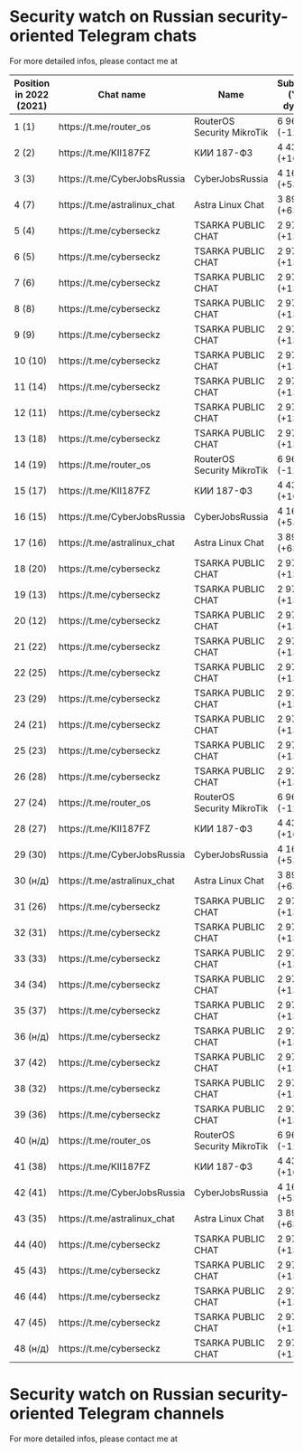 # Security watch on Russian security-oriented Telegram chats

For more detailed infos, please contact me at 


<table>
  <thead>
    <tr>
      <th>Position in 2022 (2021)</th>
            <th>Chat name</th>
      <th>Name</th>
      <th>Subscribers (Yearly dynamic)</th>
    </tr>
    </thead>
  <tr><td>1 (1)</td><td>https://t.me/router_os</td><td>RouterOS Security MikroTik</td><td>6 966 (-12%)</td></tr>
  <tr><td>2 (2)</td><td>https://t.me/KII187FZ</td><td>КИИ 187-ФЗ</td><td>4 434 (+16%)</td></tr>
  <tr><td>3 (3)</td><td>https://t.me/CyberJobsRussia</td><td>CyberJobsRussia</td><td>4 167 (+53%)</td></tr>
  <tr><td>4 (7)</td><td>https://t.me/astralinux_chat</td><td>Astra Linux Chat</td><td>3 896 (+63%)</td></tr>
  <tr><td>5 (4)</td><td>https://t.me/cyberseckz</td><td>TSARKA PUBLIC CHAT</td><td>2 971 (+13%)</td></tr>
  <tr><td>6 (5)</td><td>https://t.me/cyberseckz</td><td>TSARKA PUBLIC CHAT</td><td>2 971 (+13%)</td></tr>
  <tr><td>7 (6)</td><td>https://t.me/cyberseckz</td><td>TSARKA PUBLIC CHAT</td><td>2 971 (+13%)</td></tr>
  <tr><td>8 (8)</td><td>https://t.me/cyberseckz</td><td>TSARKA PUBLIC CHAT</td><td>2 971 (+13%)</td></tr>
  <tr><td>9 (9)</td><td>https://t.me/cyberseckz</td><td>TSARKA PUBLIC CHAT</td><td>2 971 (+13%)</td></tr>
  <tr><td>10 (10)</td><td>https://t.me/cyberseckz</td><td>TSARKA PUBLIC CHAT</td><td>2 971 (+13%)</td></tr>
  <tr><td>11 (14)</td><td>https://t.me/cyberseckz</td><td>TSARKA PUBLIC CHAT</td><td>2 971 (+13%)</td></tr>
  <tr><td>12 (11)</td><td>https://t.me/cyberseckz</td><td>TSARKA PUBLIC CHAT</td><td>2 971 (+13%)</td></tr>
  <tr><td>13 (18)</td><td>https://t.me/cyberseckz</td><td>TSARKA PUBLIC CHAT</td><td>2 971 (+13%)</td></tr>
  <tr><td>14 (19)</td><td>https://t.me/router_os</td><td>RouterOS Security MikroTik</td><td>6 966 (-12%)</td></tr>
  <tr><td>15 (17)</td><td>https://t.me/KII187FZ</td><td>КИИ 187-ФЗ</td><td>4 434 (+16%)</td></tr>
  <tr><td>16 (15)</td><td>https://t.me/CyberJobsRussia</td><td>CyberJobsRussia</td><td>4 167 (+53%)</td></tr>
  <tr><td>17 (16)</td><td>https://t.me/astralinux_chat</td><td>Astra Linux Chat</td><td>3 896 (+63%)</td></tr>
  <tr><td>18 (20)</td><td>https://t.me/cyberseckz</td><td>TSARKA PUBLIC CHAT</td><td>2 971 (+13%)</td></tr>
  <tr><td>19 (13)</td><td>https://t.me/cyberseckz</td><td>TSARKA PUBLIC CHAT</td><td>2 971 (+13%)</td></tr>
  <tr><td>20 (12)</td><td>https://t.me/cyberseckz</td><td>TSARKA PUBLIC CHAT</td><td>2 971 (+13%)</td></tr>
  <tr><td>21 (22)</td><td>https://t.me/cyberseckz</td><td>TSARKA PUBLIC CHAT</td><td>2 971 (+13%)</td></tr>
  <tr><td>22 (25)</td><td>https://t.me/cyberseckz</td><td>TSARKA PUBLIC CHAT</td><td>2 971 (+13%)</td></tr>
  <tr><td>23 (29)</td><td>https://t.me/cyberseckz</td><td>TSARKA PUBLIC CHAT</td><td>2 971 (+13%)</td></tr>
  <tr><td>24 (21)</td><td>https://t.me/cyberseckz</td><td>TSARKA PUBLIC CHAT</td><td>2 971 (+13%)</td></tr>
  <tr><td>25 (23)</td><td>https://t.me/cyberseckz</td><td>TSARKA PUBLIC CHAT</td><td>2 971 (+13%)</td></tr>
  <tr><td>26 (28)</td><td>https://t.me/cyberseckz</td><td>TSARKA PUBLIC CHAT</td><td>2 971 (+13%)</td></tr>
  <tr><td>27 (24)</td><td>https://t.me/router_os</td><td>RouterOS Security MikroTik</td><td>6 966 (-12%)</td></tr>
  <tr><td>28 (27)</td><td>https://t.me/KII187FZ</td><td>КИИ 187-ФЗ</td><td>4 434 (+16%)</td></tr>
  <tr><td>29 (30)</td><td>https://t.me/CyberJobsRussia</td><td>CyberJobsRussia</td><td>4 167 (+53%)</td></tr>
  <tr><td>30 (н/д)</td><td>https://t.me/astralinux_chat</td><td>Astra Linux Chat</td><td>3 896 (+63%)</td></tr>
  <tr><td>31 (26)</td><td>https://t.me/cyberseckz</td><td>TSARKA PUBLIC CHAT</td><td>2 971 (+13%)</td></tr>
  <tr><td>32 (31)</td><td>https://t.me/cyberseckz</td><td>TSARKA PUBLIC CHAT</td><td>2 971 (+13%)</td></tr>
  <tr><td>33 (33)</td><td>https://t.me/cyberseckz</td><td>TSARKA PUBLIC CHAT</td><td>2 971 (+13%)</td></tr>
  <tr><td>34 (34)</td><td>https://t.me/cyberseckz</td><td>TSARKA PUBLIC CHAT</td><td>2 971 (+13%)</td></tr>
  <tr><td>35 (37)</td><td>https://t.me/cyberseckz</td><td>TSARKA PUBLIC CHAT</td><td>2 971 (+13%)</td></tr>
  <tr><td>36 (н/д)</td><td>https://t.me/cyberseckz</td><td>TSARKA PUBLIC CHAT</td><td>2 971 (+13%)</td></tr>
  <tr><td>37 (42)</td><td>https://t.me/cyberseckz</td><td>TSARKA PUBLIC CHAT</td><td>2 971 (+13%)</td></tr>
  <tr><td>38 (32)</td><td>https://t.me/cyberseckz</td><td>TSARKA PUBLIC CHAT</td><td>2 971 (+13%)</td></tr>
  <tr><td>39 (36)</td><td>https://t.me/cyberseckz</td><td>TSARKA PUBLIC CHAT</td><td>2 971 (+13%)</td></tr>
  <tr><td>40 (н/д)</td><td>https://t.me/router_os</td><td>RouterOS Security MikroTik</td><td>6 966 (-12%)</td></tr>
  <tr><td>41 (38)</td><td>https://t.me/KII187FZ</td><td>КИИ 187-ФЗ</td><td>4 434 (+16%)</td></tr>
  <tr><td>42 (41)</td><td>https://t.me/CyberJobsRussia</td><td>CyberJobsRussia</td><td>4 167 (+53%)</td></tr>
  <tr><td>43 (35)</td><td>https://t.me/astralinux_chat</td><td>Astra Linux Chat</td><td>3 896 (+63%)</td></tr>
  <tr><td>44 (40)</td><td>https://t.me/cyberseckz</td><td>TSARKA PUBLIC CHAT</td><td>2 971 (+13%)</td></tr>
  <tr><td>45 (43)</td><td>https://t.me/cyberseckz</td><td>TSARKA PUBLIC CHAT</td><td>2 971 (+13%)</td></tr>
  <tr><td>46 (44)</td><td>https://t.me/cyberseckz</td><td>TSARKA PUBLIC CHAT</td><td>2 971 (+13%)</td></tr>
  <tr><td>47 (45)</td><td>https://t.me/cyberseckz</td><td>TSARKA PUBLIC CHAT</td><td>2 971 (+13%)</td></tr>
  <tr><td>48 (н/д)</td><td>https://t.me/cyberseckz</td><td>TSARKA PUBLIC CHAT</td><td>2 971 (+13%)</td></tr>



  
                


  </table>

# Security watch on Russian security-oriented Telegram channels

For more detailed infos, please contact me at 

